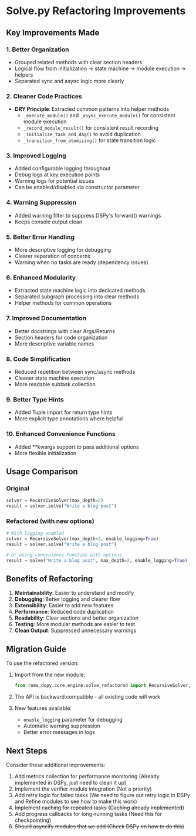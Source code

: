 # Solve.py Refactoring Improvements

## Key Improvements Made

### 1. **Better Organization**
- Grouped related methods with clear section headers
- Logical flow from initialization → state machine → module execution → helpers
- Separated sync and async logic more clearly

### 2. **Cleaner Code Practices**
- **DRY Principle**: Extracted common patterns into helper methods
  - `_execute_module()` and `_async_execute_module()` for consistent module execution
  - `_record_module_result()` for consistent result recording
  - `_initialize_task_and_dag()` to avoid duplication
  - `_transition_from_atomizing()` for state transition logic

### 3. **Improved Logging**
- Added configurable logging throughout
- Debug logs at key execution points
- Warning logs for potential issues
- Can be enabled/disabled via constructor parameter

### 4. **Warning Suppression**
- Added warning filter to suppress DSPy's forward() warnings
- Keeps console output clean

### 5. **Better Error Handling**
- More descriptive logging for debugging
- Clearer separation of concerns
- Warning when no tasks are ready (dependency issues)

### 6. **Enhanced Modularity**
- Extracted state machine logic into dedicated methods
- Separated subgraph processing into clear methods
- Helper methods for common operations

### 7. **Improved Documentation**
- Better docstrings with clear Args/Returns
- Section headers for code organization
- More descriptive variable names

### 8. **Code Simplification**
- Reduced repetition between sync/async methods
- Cleaner state machine execution
- More readable subtask collection

### 9. **Better Type Hints**
- Added Tuple import for return type hints
- More explicit type annotations where helpful

### 10. **Enhanced Convenience Functions**
- Added **kwargs support to pass additional options
- More flexible initialization

## Usage Comparison

### Original
```python
solver = RecursiveSolver(max_depth=2)
result = solver.solve("Write a blog post")
```

### Refactored (with new options)
```python
# With logging enabled
solver = RecursiveSolver(max_depth=2, enable_logging=True)
result = solver.solve("Write a blog post")

# Or using convenience function with options
result = solve("Write a blog post", max_depth=2, enable_logging=True)
```

## Benefits of Refactoring

1. **Maintainability**: Easier to understand and modify
2. **Debugging**: Better logging and clearer flow
3. **Extensibility**: Easier to add new features
4. **Performance**: Reduced code duplication
5. **Readability**: Clear sections and better organization
6. **Testing**: More modular methods are easier to test
7. **Clean Output**: Suppressed unnecessary warnings

## Migration Guide

To use the refactored version:

1. Import from the new module:
   ```python
   from roma_dspy.core.engine.solve_refactored import RecursiveSolver, solve, async_solve
   ```

2. The API is backward compatible - all existing code will work

3. New features available:
   - `enable_logging` parameter for debugging
   - Automatic warning suppression
   - Better error messages in logs

## Next Steps

Consider these additional improvements:
1. Add metrics collection for performance monitoring (Already implemented in DSPy, just need to clean it up)
2. Implement the verifier module integration (Not a priority)
3. Add retry logic for failed tasks (We need to figure out retry logic in DSPy and Refine modules to see how to make this work)
4. ~~Implement caching for repeated tasks (Caching already implemented)~~
5. Add progress callbacks for long-running tasks (Need this for checkpointing)
6. ~~Should asyncify modules that we add (Check DSPy on how to do this)~~
